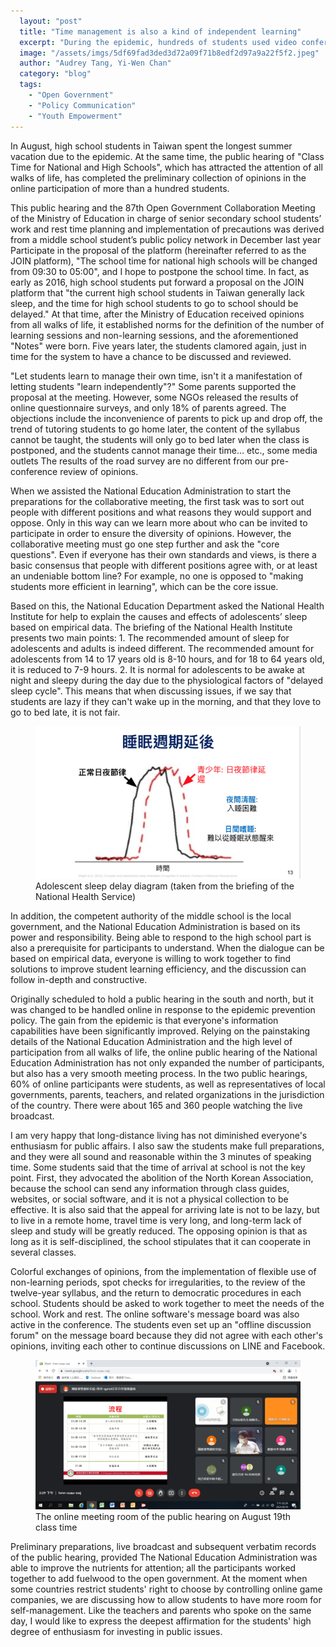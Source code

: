 ```yaml
---
  layout: "post"
  title: "Time management is also a kind of independent learning"
  excerpt: "During the epidemic, hundreds of students used video conferencing to continue to care about public issues."
  image: "/assets/imgs/5df69fad3ded3d72a09f71b8edf2d97a9a22f5f2.jpeg"
  author: "Audrey Tang, Yi-Wen Chan"
  category: "blog"
  tags: 
    - "Open Government"
    - "Policy Communication"
    - "Youth Empowerment"
---
```



In August, high school students in Taiwan spent the longest summer vacation due to the epidemic. At the same time, the public hearing of "Class Time for National and High Schools", which has attracted the attention of all walks of life, has completed the preliminary collection of opinions in the online participation of more than a hundred students. 
 
This public hearing and the 87th Open Government Collaboration Meeting of the Ministry of Education in charge of senior secondary school students’ work and rest time planning and implementation of precautions was derived from a middle school student’s public policy network in December last year Participate in the proposal of the platform (hereinafter referred to as the JOIN platform), "The school time for national high schools will be changed from 09:30 to 05:00", and I hope to postpone the school time. In fact, as early as 2016, high school students put forward a proposal on the JOIN platform that "the current high school students in Taiwan generally lack sleep, and the time for high school students to go to school should be delayed." At that time, after the Ministry of Education received opinions from all walks of life, it established norms for the definition of the number of learning sessions and non-learning sessions, and the aforementioned "Notes" were born. Five years later, the students clamored again, just in time for the system to have a chance to be discussed and reviewed. 
 
 "Let students learn to manage their own time, isn't it a manifestation of letting students "learn independently"?" Some parents supported the proposal at the meeting. However, some NGOs released the results of online questionnaire surveys, and only 18% of parents agreed. 
The objections include the inconvenience of parents to pick up and drop off, the trend of tutoring students to go home later, the content of the syllabus cannot be taught, the students will only go to bed later when the class is postponed, and the students cannot manage their time... etc., some media outlets The results of the road survey are no different from our pre-conference review of opinions. 

When we assisted the National Education Administration to start the preparations for the collaborative meeting, the first task was to sort out people with different positions and what reasons they would support and oppose. Only in this way can we learn more about who can be invited to participate in order to ensure the diversity of opinions. 
However, the collaborative meeting must go one step further and ask the "core questions". Even if everyone has their own standards and views, is there a basic consensus that people with different positions agree with, or at least an undeniable bottom line? For example, no one is opposed to "making students more efficient in learning", which can be the core issue. 
 
Based on this, the National Education Department asked the National Health Institute for help to explain the causes and effects of adolescents’ sleep based on empirical data. The briefing of the National Health Institute presents two main points: 1. The recommended amount of sleep for adolescents and adults is indeed different. The recommended amount for adolescents from 14 to 17 years old is 8-10 hours, and for 18 to 64 years old, it is reduced to 7-9 hours. 2. It is normal for adolescents to be awake at night and sleepy during the day due to the physiological factors of "delayed sleep cycle". This means that when discussing issues, if we say that students are lazy if they can't wake up in the morning, and that they love to go to bed late, it is not fair. 

<figure>
  <img src="/assets/imgs/5f33aa5426fc726f7ed98217ff4d08f3b3ea0b93.jpeg">
  <figcaption>Adolescent sleep delay diagram (taken from the briefing of the National Health Service)</figcaption>
</figure>

In addition, the competent authority of the middle school is the local government, and the National Education Administration is based on its power and responsibility. Being able to respond to the high school part is also a prerequisite for participants to understand. When the dialogue can be based on empirical data, everyone is willing to work together to find solutions to improve student learning efficiency, and the discussion can follow in-depth and constructive. 
 
Originally scheduled to hold a public hearing in the south and north, but it was changed to be handled online in response to the epidemic prevention policy. The gain from the epidemic is that everyone's information capabilities have been significantly improved. Relying on the painstaking details of the National Education Administration and the high level of participation from all walks of life, the online public hearing of the National Education Administration has not only expanded the number of participants, but also has a very smooth meeting process. In the two public hearings, 60% of online participants were students, as well as representatives of local governments, parents, teachers, and related organizations in the jurisdiction of the country. There were about 165 and 360 people watching the live broadcast. 
 
I am very happy that long-distance living has not diminished everyone's enthusiasm for public affairs. I also saw the students make full preparations, and they were all sound and reasonable within the 3 minutes of speaking time. Some students said that the time of arrival at school is not the key point. First, they advocated the abolition of the North Korean Association, because the school can send any information through class guides, websites, or social software, and it is not a physical collection to be effective. It is also said that the appeal for arriving late is not to be lazy, but to live in a remote home, travel time is very long, and long-term lack of sleep and study will be greatly reduced. The opposing opinion is that as long as it is self-disciplined, the school stipulates that it can cooperate in several classes. 
 
Colorful exchanges of opinions, from the implementation of flexible use of non-learning periods, spot checks for irregularities, to the review of the twelve-year syllabus, and the return to democratic procedures in each school. Students should be asked to work together to meet the needs of the school. Work and rest. The online software's message board was also active in the conference. The students even set up an "offline discussion forum" on the message board because they did not agree with each other's opinions, inviting each other to continue discussions on LINE and Facebook. 

<figure>
  <img src="/assets/imgs/c0194a319af8af0b34f25ba0c700e61bf2a8b906.jpeg">
  <figcaption>The online meeting room of the public hearing on August 19th class time</figcaption>
</figure>

Preliminary preparations, live broadcast and subsequent verbatim records of the public hearing, provided The National Education Administration was able to improve the nutrients for attention; all the participants worked together to add fuelwood to the open government. At the moment when some countries restrict students' right to choose by controlling online game companies, we are discussing how to allow students to have more room for self-management. Like the teachers and parents who spoke on the same day, I would like to express the deepest affirmation for the students' high degree of enthusiasm for investing in public issues. 

